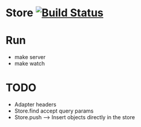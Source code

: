 # Store [![Build Status](https://travis-ci.org/zzarcon/Store.svg?branch=master)](https://travis-ci.org/zzarcon/Store)

# Run
  - make server
  - make watch

# TODO

  * Adapter headers
  * Store.find accept query params
  * Store.push --> Insert objects directly in the store